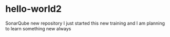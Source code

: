 # hello-world2
SonarQube new repository
I just started this new training and I am planning to learn something new always


